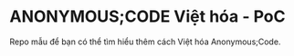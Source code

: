 # ANONYMOUS;CODE Việt hóa - PoC

Repo mẫu để bạn có thể tìm hiểu thêm cách Việt hóa Anonymous;Code.
